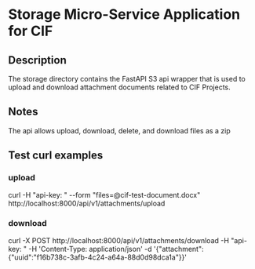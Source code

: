 # Storage Micro-Service Application for CIF

## Description
The storage directory contains the FastAPI S3 api wrapper that is used to
upload and download attachment documents related to CIF Projects.

## Notes
The api allows upload, download, delete, and download files as a zip

## Test curl examples

### upload
curl -H "api-key: <api-key>" --form "files=@cif-test-document.docx" http://localhost:8000/api/v1/attachments/upload

### download
curl -X POST http://localhost:8000/api/v1/attachments/download -H "api-key: <api-key>" -H 'Content-Type: application/json' -d '{"attachment":{"uuid":"f16b738c-3afb-4c24-a64a-88d0d98dca1a"}}'
